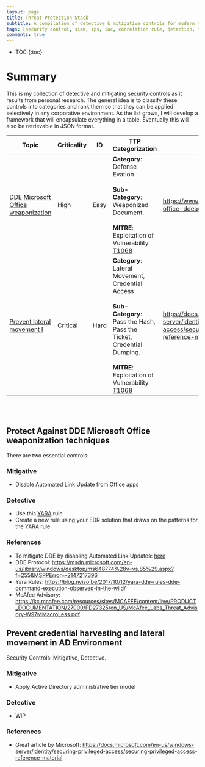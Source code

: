 ```yaml
---
layout: page
title: Threat Protection Stack
subtitle: A compilation of detective & mitigative controls for modern threats
tags: [security control, siem, ips, ioc, correlation rule, detection, mitigation, threat, darkquasar]
comments: true
---
```


* TOC
{:toc}

# Summary
This is my collection of detective and mitigating security controls as it results from personal research. The general idea is to classify these controls into categories and rank them so that they can be applied selectively in any corporative environment. As the list grows, I will develop a framework that will encapsulate everything in a table. Eventually this will also be retrievable in JSON format. 

| Topic                                                                                                                                               | Criticality | ID   | TTP Categorization                                                                                                                                                                                                                        | References                                                                                                                        | 
|-----------------------------------------------------------------------------------------------------------------------------------------------------|-------------|------|-------------------------------------------------------------------------------------------------------------------------------------------------------------------------------------------------------------------------------------------|-----------------------------------------------------------------------------------------------------------------------------------| 
| [DDE Microsoft Office weaponization](https://www.eideon.com/Threat_Protection_Stack/#protect-against-dde-microsoft-office-weaponization-techniques) | High        | Easy | **Category**: Defense Evation <br><br> **Sub-Category**: Weaponized Document. <br><br> **MITRE**: Exploitation of Vulnerability [T1068](https://attack.mitre.org/wiki/Technique/T1068)                                                    | https://www.ghacks.net/2017/10/23/disable-office-ddeauto-to-mitigate-attacks/                                                     | 
| [Prevent lateral movement I](https://www.eideon.com/Threat_Protection_Stack/#prevent-credential-harvesting-and-lateral-movement-in-AD-Environment)  | Critical    | Hard | **Category**: Lateral Movement, Credential Access <br><br> **Sub-Category**: Pass the Hash, Pass the Ticket, Credential Dumping. <br><br> **MITRE**: Exploitation of Vulnerability [T1068](https://attack.mitre.org/wiki/Technique/T1068) | https://docs.microsoft.com/en-us/windows-server/identity/securing-privileged-access/securing-privileged-access-reference-material | 

<br>
<br>

## Protect Against DDE Microsoft Office weaponization techniques
There are two essential controls:

### Mitigative
* Disable Automated Link Update from Office apps

### Detective
* Use this [YARA](https://raw.githubusercontent.com/darkquasar/InfoSec_Tools/master/YARA_Rules/DDE_OfficeExploit.yar) rule
* Create a new rule using your EDR solution that draws on the patterns for the YARA rule

### References
* To mitigate DDE by disabling Automated Link Updates: [here](https://www.ghacks.net/2017/10/23/disable-office-ddeauto-to-mitigate-attacks)
* DDE Protocol: https://msdn.microsoft.com/en-us/library/windows/desktop/ms648774%28v=vs.85%29.aspx?f=255&MSPPError=-2147217396
* Yara Rules: https://blog.nviso.be/2017/10/12/yara-dde-rules-dde-command-execution-observed-in-the-wild/
* McAfee Advisory: https://kc.mcafee.com/resources/sites/MCAFEE/content/live/PRODUCT_DOCUMENTATION/27000/PD27325/en_US/McAfee_Labs_Threat_Advisory-W97MMacroLess.pdf

## Prevent credential harvesting and lateral movement in AD Environment
Security Controls: Mitigative, Detective. 

### Mitigative
* Apply Active Directory administrative tier model 

### Detective
* WIP

### References
* Great article by Microsoft: https://docs.microsoft.com/en-us/windows-server/identity/securing-privileged-access/securing-privileged-access-reference-material
